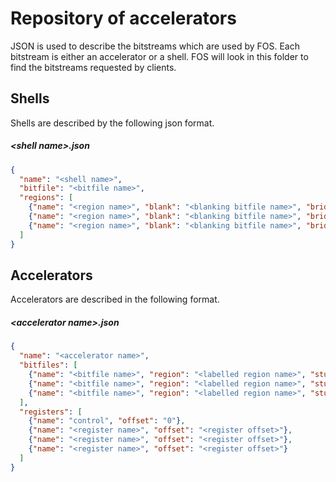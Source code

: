 # Repository of accelerators
JSON is used to describe the bitstreams which are used by FOS. Each bitstream is either an accelerator or a shell.
FOS will look in this folder to find the bitstreams requested by clients.

## Shells
Shells are described by the following json format.
##### &lt;shell name&gt;.json #####
```json
{
  "name": "<shell name>",
  "bitfile": "<bitfile name>",
  "regions": [
    {"name": "<region name>", "blank": "<blanking bitfile name>", "bridge": "<blocker addr>", "addr": "<addr>"},
    {"name": "<region name>", "blank": "<blanking bitfile name>", "bridge": "<blocker addr>", "addr": "<addr>"},
    {"name": "<region name>", "blank": "<blanking bitfile name>", "bridge": "<blocker addr>", "addr": "<addr>"}
  ]
}
```

## Accelerators
Accelerators are described in the following format.
##### &lt;accelerator name&gt;.json #####
```json
{
  "name": "<accelerator name>",
  "bitfiles": [
    {"name": "<bitfile name>", "region": "<labelled region name>", "stubregions": ["<region>", "<region>"]},
    {"name": "<bitfile name>", "region": "<labelled region name>", "stubregions": ["<region>", "<region>"]},
    {"name": "<bitfile name>", "region": "<labelled region name>", "stubregions": ["<region>", "<region>"]}
  ],
  "registers": [
    {"name": "control", "offset": "0"},
    {"name": "<register name>", "offset": "<register offset>"},
    {"name": "<register name>", "offset": "<register offset>"},
    {"name": "<register name>", "offset": "<register offset>"}
  ]
}
```

